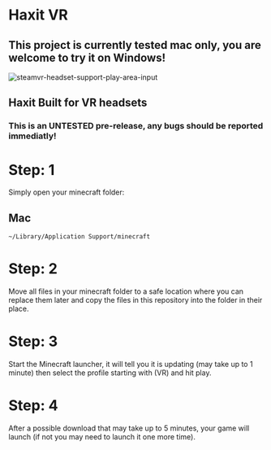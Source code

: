 # Haxit VR

## This project is currently tested mac only, you are welcome to try it on Windows!

![steamvr-headset-support-play-area-input](https://user-images.githubusercontent.com/34868944/147981170-0cb8c5a6-b21e-4211-8ce6-460a9d20c9ab.jpg)

## Haxit Built for VR headsets
### This is an UNTESTED pre-release, any bugs should be reported immediatly!



# Step: 1
Simply open your minecraft folder:

## Mac
  	~/Library/Application Support/minecraft
	
# Step: 2
 Move all files in your minecraft folder to a safe location where you can replace them later and copy the files in this repository into the folder in their place.
 
# Step: 3
 Start the Minecraft launcher, it will tell you it is updating (may take up to 1 minute) then select the profile starting with (VR) and hit play.
 
 # Step: 4
 After a possible download that may take up to 5 minutes, your game will launch (if not you may need to launch it one more time).
